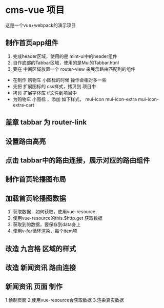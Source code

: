 # cms-vue 项目
这是一个vue+webpack的演示项目

## 制作首页app组件
1. 完成header区域，使用的是 mint-ui中的header组件
2. 自作底部的Tabbar区域，使用的是Mui的Tabbar.html
3. 要在 中间区域放置一个 router-view 来展示路由匹配到的组件
  + 在制作 购物车 小图标的时候 操作会相对多一些
  + 先把 扩展图标的 css样式，拷贝到 项目中
  + 拷贝 扩展字体库 tf文件到项目中
  + 为购物车 小图标 ，添加 如下样式， mui-icon mui-icon-extra mui-icon-extra-cart 

## 盖章 tabbar 为 router-link

## 设置路由高亮

## 点击 tabbar中的路由连接，展示对应的路由组件

## 制作首页轮播图布局

## 加载首页轮播图数据
1. 获取数据，如何获取，使用vue-resource
2. 使用vue-resource的this.$http.get 获取数据
3. 获取到的数据，要保存到data身上
4. 使用v-for循环渲染，每个item项

## 改造 九宫格 区域的样式

## 改造 新闻资讯 路由连接

## 新闻资讯 页面 制作
1.绘制页面
2.使用vue-resource会获取数据
3.渲染真实数据